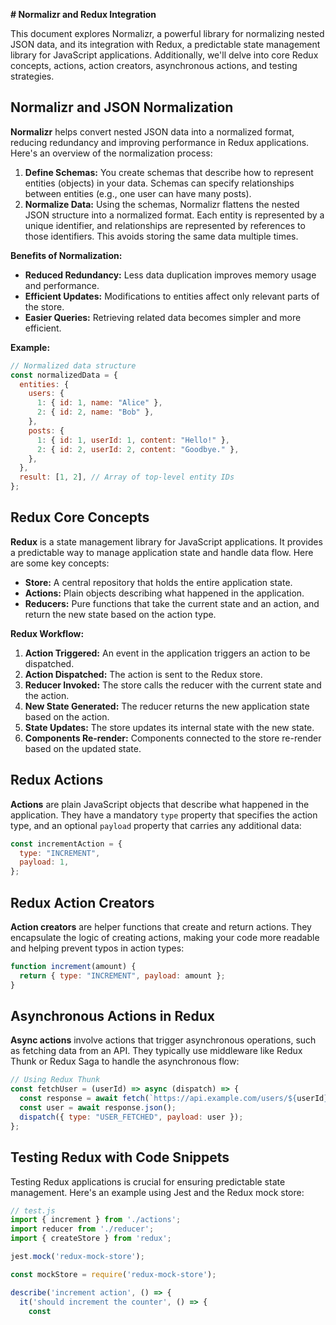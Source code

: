 **# Normalizr and Redux Integration**

This document explores Normalizr, a powerful library for normalizing nested JSON data, and its integration with Redux, a predictable state management library for JavaScript applications. Additionally, we'll delve into core Redux concepts, actions, action creators, asynchronous actions, and testing strategies.

## Normalizr and JSON Normalization

**Normalizr** helps convert nested JSON data into a normalized format, reducing redundancy and improving performance in Redux applications. Here's an overview of the normalization process:

1. **Define Schemas:** You create schemas that describe how to represent entities (objects) in your data. Schemas can specify relationships between entities (e.g., one user can have many posts).
2. **Normalize Data:** Using the schemas, Normalizr flattens the nested JSON structure into a normalized format. Each entity is represented by a unique identifier, and relationships are represented by references to those identifiers. This avoids storing the same data multiple times.

**Benefits of Normalization:**

- **Reduced Redundancy:** Less data duplication improves memory usage and performance.
- **Efficient Updates:** Modifications to entities affect only relevant parts of the store.
- **Easier Queries:** Retrieving related data becomes simpler and more efficient.

**Example:**

```javascript
// Normalized data structure
const normalizedData = {
  entities: {
    users: {
      1: { id: 1, name: "Alice" },
      2: { id: 2, name: "Bob" },
    },
    posts: {
      1: { id: 1, userId: 1, content: "Hello!" },
      2: { id: 2, userId: 2, content: "Goodbye." },
    },
  },
  result: [1, 2], // Array of top-level entity IDs
};
```

## Redux Core Concepts

**Redux** is a state management library for JavaScript applications. It provides a predictable way to manage application state and handle data flow. Here are some key concepts:

- **Store:** A central repository that holds the entire application state.
- **Actions:** Plain objects describing what happened in the application.
- **Reducers:** Pure functions that take the current state and an action, and return the new state based on the action type.

**Redux Workflow:**

1. **Action Triggered:** An event in the application triggers an action to be dispatched.
2. **Action Dispatched:** The action is sent to the Redux store.
3. **Reducer Invoked:** The store calls the reducer with the current state and the action.
4. **New State Generated:** The reducer returns the new application state based on the action.
5. **State Updates:** The store updates its internal state with the new state.
6. **Components Re-render:** Components connected to the store re-render based on the updated state.

## Redux Actions

**Actions** are plain JavaScript objects that describe what happened in the application. They have a mandatory `type` property that specifies the action type, and an optional `payload` property that carries any additional data:

```javascript
const incrementAction = {
  type: "INCREMENT",
  payload: 1,
};
```

## Redux Action Creators

**Action creators** are helper functions that create and return actions. They encapsulate the logic of creating actions, making your code more readable and helping prevent typos in action types:

```javascript
function increment(amount) {
  return { type: "INCREMENT", payload: amount };
}
```

## Asynchronous Actions in Redux

**Async actions** involve actions that trigger asynchronous operations, such as fetching data from an API. They typically use middleware like Redux Thunk or Redux Saga to handle the asynchronous flow:

```javascript
// Using Redux Thunk
const fetchUser = (userId) => async (dispatch) => {
  const response = await fetch(`https://api.example.com/users/${userId}`);
  const user = await response.json();
  dispatch({ type: "USER_FETCHED", payload: user });
};
```

## Testing Redux with Code Snippets

Testing Redux applications is crucial for ensuring predictable state management. Here's an example using Jest and the Redux mock store:

```javascript
// test.js
import { increment } from './actions';
import reducer from './reducer';
import { createStore } from 'redux';

jest.mock('redux-mock-store');

const mockStore = require('redux-mock-store');

describe('increment action', () => {
  it('should increment the counter', () => {
    const
```
